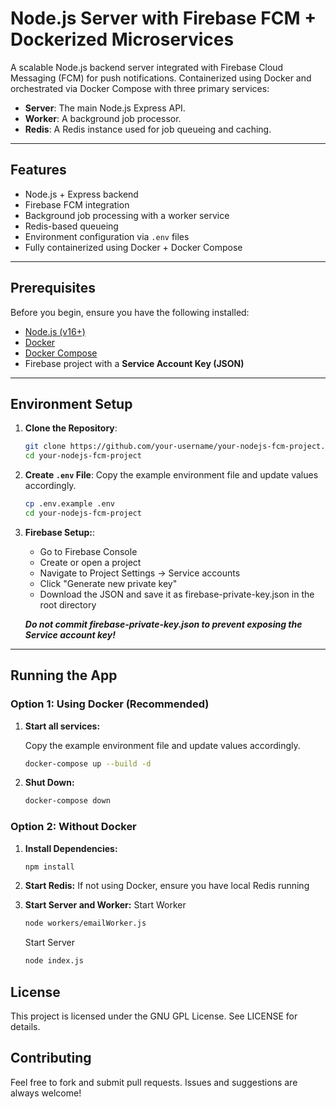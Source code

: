 # Node.js Server with Firebase FCM + Dockerized Microservices

A scalable Node.js backend server integrated with Firebase Cloud Messaging (FCM) for push notifications. Containerized using Docker and orchestrated via Docker Compose with three primary services:

- **Server**: The main Node.js Express API.
- **Worker**: A background job processor.
- **Redis**: A Redis instance used for job queueing and caching.

---

## Features

- Node.js + Express backend
- Firebase FCM integration
- Background job processing with a worker service
- Redis-based queueing
- Environment configuration via `.env` files
- Fully containerized using Docker + Docker Compose

---

## Prerequisites

Before you begin, ensure you have the following installed:

- [Node.js (v16+)](https://nodejs.org/)
- [Docker](https://www.docker.com/)
- [Docker Compose](https://docs.docker.com/compose/)
- Firebase project with a **Service Account Key (JSON)**

---

## Environment Setup

1. **Clone the Repository**:

   ```bash
   git clone https://github.com/your-username/your-nodejs-fcm-project.git
   cd your-nodejs-fcm-project
   ```

2. **Create `.env` File**:
    Copy the example environment file and update values accordingly.
   ```bash
   cp .env.example .env
   cd your-nodejs-fcm-project
   ```

3. **Firebase Setup:**:
    - Go to Firebase Console
    - Create or open a project
    - Navigate to Project Settings → Service accounts
    - Click "Generate new private key"
    - Download the JSON and save it as firebase-private-key.json in the root directory

    ***Do not commit firebase-private-key.json to prevent exposing the Service account key!***

---

## Running the App

### Option 1: Using Docker (Recommended)
1. **Start all services:**

    Copy the example environment file and update values accordingly.
   ```bash
   docker-compose up --build -d
   ```
2. **Shut Down:**
    ```bash
    docker-compose down
    ```

### Option 2: Without Docker
1. **Install Dependencies:**
    ```bash
    npm install
    ```
2. **Start Redis:**
    If not using Docker, ensure you have local Redis running

3. **Start Server and Worker:**
    Start Worker
    ```bash
    node workers/emailWorker.js
    ```

    Start Server
    ```bash
    node index.js
    ```

## License
This project is licensed under the GNU GPL License. See LICENSE for details.

## Contributing
Feel free to fork and submit pull requests. Issues and suggestions are always welcome!

